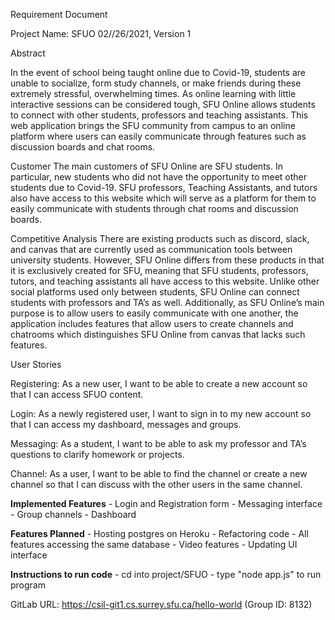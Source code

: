 Requirement Document

Project Name: SFUO
02//26/2021, Version 1
                
Abstract        

In the event of school being taught online due to Covid-19, students are unable to socialize, form study channels, or make friends during these extremely stressful, overwhelming times. As online learning with little interactive sessions can be considered tough, SFU Online allows students to connect with other students, professors and teaching assistants. This web application brings the SFU community from campus to an online platform where users can easily communicate through features such as discussion boards and chat rooms.  

Customer 
The main customers of SFU Online are SFU students. In particular, new students who did not have the opportunity to meet other students due to Covid-19. SFU professors, Teaching Assistants, and tutors also have access to this website which will serve as a platform for them to easily communicate with students through chat rooms and discussion boards.  

    
Competitive Analysis 
There are existing products such as discord, slack, and canvas that are currently used as communication tools between university students. However, SFU Online differs from these products in that it is exclusively created for SFU, meaning that SFU students, professors, tutors, and teaching assistants all have access to this website. Unlike other social platforms used only between students, SFU Online can connect students with professors and TA’s as well. Additionally, as SFU Online’s main purpose is to allow users to easily communicate with one another, the application includes features that allow users to create channels and chatrooms which distinguishes SFU Online from canvas that lacks such features. 

User Stories 

Registering: As a new user, I want to be able to create a new account so that I can access SFUO content.

Login: As a newly registered user, I want to sign in to my new account so that I can access my dashboard, messages and groups.

Messaging: As a student, I want to be able to ask my professor and TA’s questions to clarify homework or projects.

Channel: As a user, I want to be able to find the channel or create a new channel so that I can discuss with the other users in the same channel.

**Implemented Features**
    - Login and Registration form
    - Messaging interface
    - Group channels
    - Dashboard

**Features Planned**
    - Hosting postgres on Heroku
    - Refactoring code
    - All features accessing the same database
    - Video features
    - Updating UI interface

**Instructions to run code**
    - cd into project/SFUO
    - type "node app.js" to run program



GitLab URL: https://csil-git1.cs.surrey.sfu.ca/hello-world
(Group ID: 8132)
